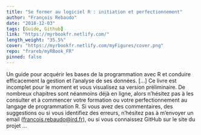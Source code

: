 ```yaml
---
title: "Se former au logiciel R : initiation et perfectionnement"
author: "François Rebaudo"
date: "2018-12-03"
tags: [Guide, Github]
link: "https://myrbookfr.netlify.com/"
length_weight: "35.5%"
cover: "https://myrbookfr.netlify.com/myFigures/cover.png"
repo: "frareb/myRBook_FR"
pinned: false
---
```


Un guide pour acquérir les bases de la programmation avec R et conduire efficacement la gestion et l’analyse de ses données. [...] Ce livre est incomplet pour le moment et vous visualisez sa version préliminaire. De nombreux chapitres sont néanmoins déjà en ligne, alors n’hésitez pas à les consulter et à commencer votre formation ou votre perfectionnement au langage de programmation R. Si vous avez des commentaires, des suggestions ou si vous identifiez des erreurs, n’hésitez pas à m’envoyer un email (francois.rebaudo@ird.fr), ou si vous connaissez GitHub sur le site du projet ...
